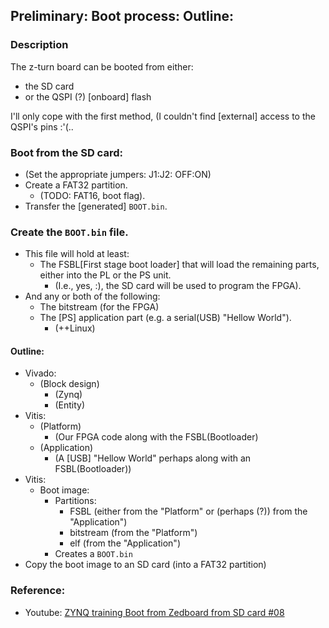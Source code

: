 ## Preliminary: Boot process: Outline:

### Description
The z-turn board can be booted from either:

* the SD card
* or the QSPI (?) [onboard] flash

I'll only cope with the first method, (I couldn't find [external] access to the QSPI's pins :'(..

### Boot from the SD card:
* (Set the appropriate jumpers: J1:J2: OFF:ON)
* Create a FAT32 partition.
    * (TODO: FAT16, boot flag).
* Transfer the [generated] `BOOT.bin`.

### Create the `BOOT.bin` file.
* This file will hold at least:
    * The FSBL[First stage boot loader] that will load the remaining parts, either into the PL or the PS unit.
        * (I.e., yes, :), the SD card will be used to program the FPGA).
* And any or both of the following:
    * The bitstream (for the FPGA)
    * The [PS] application part (e.g. a serial(USB) "Hellow World").
        * (++Linux)

#### Outline:
* Vivado:
    * (Block design)
        * (Zynq)
        * (Entity)
* Vitis:
    * (Platform)
        * (Our FPGA code along with the FSBL(Bootloader)
    * (Application)
        * (A [USB] "Hellow World" perhaps along with an FSBL(Bootloader))
* Vitis:
    * Boot image:
        * Partitions:
            * FSBL (either from the "Platform" or (perhaps (?)) from the "Application")
            * bitstream (from the "Platform")
            * elf (from the "Application")
        *  Creates a `BOOT.bin`
* Copy the boot image to an SD card (into a FAT32 partition)

### Reference:
* Youtube: [ZYNQ training Boot from Zedboard from SD card #08](https://youtu.be/bGgPLgnntRk)